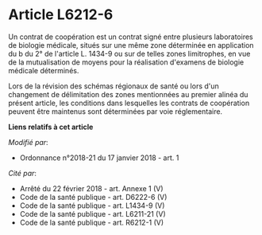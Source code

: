 # Article L6212-6

Un contrat de coopération est un contrat signé entre plusieurs laboratoires de biologie médicale, situés sur une même zone
déterminée en application du b du 2° de l'article L. 1434-9 ou sur de telles zones limitrophes, en vue de la mutualisation de
moyens pour la réalisation d'examens de biologie médicale déterminés. 

Lors de la révision des schémas régionaux de santé ou lors d'un changement de délimitation des zones mentionnées au premier
alinéa du présent article, les conditions dans lesquelles les contrats de coopération peuvent être maintenus sont déterminées
par voie réglementaire.

**Liens relatifs à cet article**

_Modifié par_:

  - Ordonnance n°2018-21 du 17 janvier 2018 - art. 1

_Cité par_:

  - Arrêté du 22 février 2018 - art. Annexe 1 (V)
  - Code de la santé publique - art. D6222-6 (V)
  - Code de la santé publique - art. L1434-9 (V)
  - Code de la santé publique - art. L6211-21 (V)
  - Code de la santé publique - art. R6212-1 (V)
